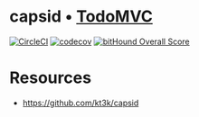 # capsid • [TodoMVC](http://todomvc.com/)

[![CircleCI](https://circleci.com/gh/kt3k/capsid-todomvc.svg?style=svg)](https://circleci.com/gh/kt3k/capsid-todomvc)
[![codecov](https://codecov.io/gh/kt3k/capsid-todomvc/branch/master/graph/badge.svg)](https://codecov.io/gh/kt3k/capsid-todomvc)
[![bitHound Overall Score](https://www.bithound.io/github/kt3k/capsid-todomvc/badges/score.svg)](https://www.bithound.io/github/kt3k/capsid-todomvc)

# Resources

- https://github.com/kt3k/capsid
